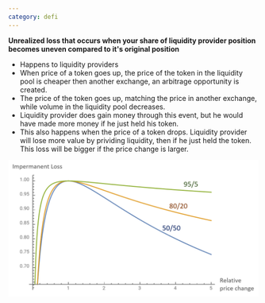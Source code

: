 ```yaml
---
category: defi
---
```


**Unrealized loss that occurs when your share of liquidity provider position becomes uneven compared to it's original position**

- Happens to liquidity providers
- When price of a token goes up, the price of the token in the liquidity pool is cheaper then another exchange, an arbitrage opportunity is created.
- The price of the token goes up, matching the price in another exchange, while volume in the liquidity pool decreases.
- Liquidity provider does gain money through this event, but he would have made more money if he just held his token.
- This also happens when the price of a token drops. Liquidity provider will lose more value by prividing liquidity, then if he just held the token. This loss will be bigger if the price change is larger.

<img src="../../assets/images/impermanent-loss-graph.png" />
